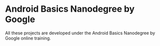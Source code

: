# Android Basics Nanodegree by Google

All these projects are developed under the Android Basics Nanodegree by Google online training.
